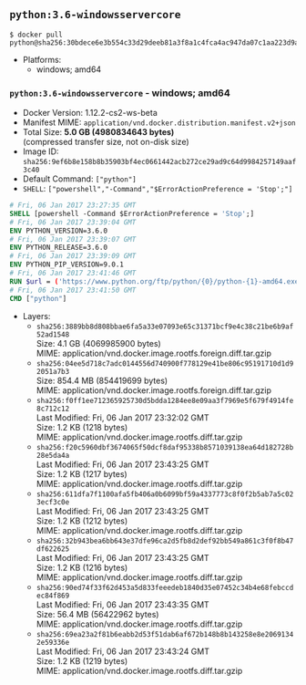 ## `python:3.6-windowsservercore`

```console
$ docker pull python@sha256:30bdece6e3b554c33d29deeb81a3f8a1c4fca4ac947da07c1aa223d9ae027bda
```

-	Platforms:
	-	windows; amd64

### `python:3.6-windowsservercore` - windows; amd64

-	Docker Version: 1.12.2-cs2-ws-beta
-	Manifest MIME: `application/vnd.docker.distribution.manifest.v2+json`
-	Total Size: **5.0 GB (4980834643 bytes)**  
	(compressed transfer size, not on-disk size)
-	Image ID: `sha256:9ef6b8e158b8b35903bf4ec0661442acb272ce29ad9c64d9984257149aaf3c40`
-	Default Command: `["python"]`
-	`SHELL`: `["powershell","-Command","$ErrorActionPreference = 'Stop';"]`

```dockerfile
# Fri, 06 Jan 2017 23:27:35 GMT
SHELL [powershell -Command $ErrorActionPreference = 'Stop';]
# Fri, 06 Jan 2017 23:39:04 GMT
ENV PYTHON_VERSION=3.6.0
# Fri, 06 Jan 2017 23:39:07 GMT
ENV PYTHON_RELEASE=3.6.0
# Fri, 06 Jan 2017 23:39:09 GMT
ENV PYTHON_PIP_VERSION=9.0.1
# Fri, 06 Jan 2017 23:41:46 GMT
RUN $url = ('https://www.python.org/ftp/python/{0}/python-{1}-amd64.exe' -f $env:PYTHON_RELEASE, $env:PYTHON_VERSION); 	Write-Host ('Downloading {0} ...' -f $url); 	(New-Object System.Net.WebClient).DownloadFile($url, 'python.exe'); 		Write-Host 'Installing ...'; 	Start-Process python.exe -Wait 		-ArgumentList @( 			'/quiet', 			'InstallAllUsers=1', 			'TargetDir=C:\Python', 			'PrependPath=1', 			'Shortcuts=0', 			'Include_doc=0', 			'Include_test=0' 		); 		$env:PATH = [Environment]::GetEnvironmentVariable('PATH', [EnvironmentVariableTarget]::Machine); 		Write-Host 'Verifying install ...'; 	Write-Host '  python --version'; python --version; 		Write-Host 'Removing ...'; 	Remove-Item python.exe -Force; 		$pipInstall = ('pip=={0}' -f $env:PYTHON_PIP_VERSION); 	Write-Host ('Installing {0} ...' -f $pipInstall); 	pip install --no-cache-dir --upgrade --force-reinstall $pipInstall; 		Write-Host 'Verifying pip install ...'; 	pip --version; 		Write-Host 'Complete.';
# Fri, 06 Jan 2017 23:41:50 GMT
CMD ["python"]
```

-	Layers:
	-	`sha256:3889bb8d808bbae6fa5a33e07093e65c31371bcf9e4c38c21be6b9af52ad1548`  
		Size: 4.1 GB (4069985900 bytes)  
		MIME: application/vnd.docker.image.rootfs.foreign.diff.tar.gzip
	-	`sha256:04ee5d718c7adc0144556d740900f778129e41be806c95191710d1d92051a7b3`  
		Size: 854.4 MB (854419699 bytes)  
		MIME: application/vnd.docker.image.rootfs.foreign.diff.tar.gzip
	-	`sha256:f0ff1ee712365925730d5bdda1284ee8e09aa3f7969e5f679f4914fe8c712c12`  
		Last Modified: Fri, 06 Jan 2017 23:32:02 GMT  
		Size: 1.2 KB (1218 bytes)  
		MIME: application/vnd.docker.image.rootfs.diff.tar.gzip
	-	`sha256:f20c5960dbf3674065f50dcf8daf95338b8571039138ea64d182728b28e5da4a`  
		Last Modified: Fri, 06 Jan 2017 23:43:25 GMT  
		Size: 1.2 KB (1217 bytes)  
		MIME: application/vnd.docker.image.rootfs.diff.tar.gzip
	-	`sha256:611dfa7f1100afa5fb406a0b6099bf59a4337773c8f0f2b5ab7a5c023ecf3c0e`  
		Last Modified: Fri, 06 Jan 2017 23:43:25 GMT  
		Size: 1.2 KB (1212 bytes)  
		MIME: application/vnd.docker.image.rootfs.diff.tar.gzip
	-	`sha256:32b943bea6bb643e37dfe96ca2d5fb8d2def92bb549a861c3f0f8b47df622625`  
		Last Modified: Fri, 06 Jan 2017 23:43:25 GMT  
		Size: 1.2 KB (1216 bytes)  
		MIME: application/vnd.docker.image.rootfs.diff.tar.gzip
	-	`sha256:90ed74f33f62d453a5d833feeedeb1840d35e07452c34b4e68febccdec84f869`  
		Last Modified: Fri, 06 Jan 2017 23:43:35 GMT  
		Size: 56.4 MB (56422962 bytes)  
		MIME: application/vnd.docker.image.rootfs.diff.tar.gzip
	-	`sha256:69ea23a2f81b6eabb2d53f51dab6af672b148b8b143258e8e20691342e59336e`  
		Last Modified: Fri, 06 Jan 2017 23:43:24 GMT  
		Size: 1.2 KB (1219 bytes)  
		MIME: application/vnd.docker.image.rootfs.diff.tar.gzip
